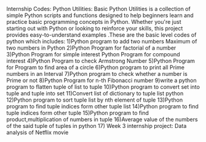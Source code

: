 Internship Codes:
Python Utilities:
Basic Python Utilities is a collection of simple Python scripts and functions designed to help beginners learn and practice basic programming concepts in Python. Whether you're just starting out with Python or looking to reinforce your skills, this project provides easy-to-understand examples .These are the basic level codes of python which includes:
1)Python program to add two numbers Maximum of two numbers in Python
2)Python Program for factorial of a number
3)Python Program for simple interest Python Program for compound interest
4)Python Program to check Armstrong Number
5)Python Program for Program to find area of a circle
6)Python program to print all Prime numbers in an Interval
7)Python program to check whether a number is Prime or not
8)Python Program for n-th Fibonacci number
9)write a python program to flatten tuple of list to tuple 
10)Python program to convert set into tuple and tuple into set 
11)Convert list of dictionary to tuple list python 
12)Python program to sort tuple list by nth element of tuple 
13)Python program to find tuple indices form other tuple list 
14)Python program to find tuple indices form other tuple 
15)Python program to find product,multiplication of numbers in tuple
16)Average value of the numbers of the said tuple of tuples in python
17) Week 3 internship project:
Data analysis of Netflix movie


